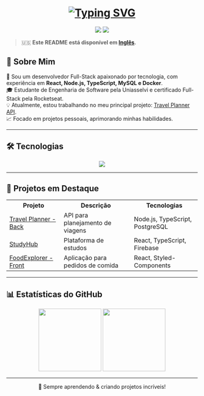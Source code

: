 <h1 align="center">
  <a href="https://git.io/typing-svg">
    <img src="https://readme-typing-svg.herokuapp.com?font=Fira+Code&size=35&pause=1000&color=8079F7&center=true&width=600&lines=Olá%2C+seja+bem-vindo+ao+meu+GitHub!;Eu+sou+Leonardo+Policarpo!;Prazer+em+conhecer+você!" alt="Typing SVG" />
  </a>
</h1>

<p align="center">
  <a href="mailto:leonardo.dumont@hotmail.com"><img src="https://img.shields.io/badge/-Email-%23333?style=for-the-badge&logo=gmail&logoColor=white"></a>
  <a href="https://www.linkedin.com/in/leonardodumont/" target="_blank"><img src="https://img.shields.io/badge/-LinkedIn-%230077B5?style=for-the-badge&logo=linkedin&logoColor=white"></a> 
</p>

> 🇺🇸 **Este README está disponível em [Inglês](./README.md).**

## 🚀 Sobre Mim
🔭 Sou um desenvolvedor Full-Stack apaixonado por tecnologia, com experiência em **React, Node.js, TypeScript, MySQL e Docker**.  
🎓 Estudante de Engenharia de Software pela Uniasselvi e certificado Full-Stack pela Rocketseat.  
💡 Atualmente, estou trabalhando no meu principal projeto: [Travel Planner API](https://github.com/leonardopolicarpo/travel-planner-api).  
📈 Focado em projetos pessoais, aprimorando minhas habilidades.  

---

## 🛠 Tecnologias
<p align="center">
  <img src="https://skillicons.dev/icons?i=html,css,js,ts,react,nodejs,mysql,postgres,docker,python,c,aws,nginx" />
</p>

---

## 📌 Projetos em Destaque  
<table align="center">
  <tr>
    <th>Projeto</th>
    <th>Descrição</th>
    <th>Tecnologias</th>
  </tr>
  <tr>
    <td><a href="https://github.com/leonardopolicarpo/travel-planner-api">Travel Planner - Back</a></td>
    <td>API para planejamento de viagens</td>
    <td>Node.js, TypeScript, PostgreSQL</td>
  </tr>
  <tr>
    <td><a href="https://github.com/leonardopolicarpo/study-hub-front">StudyHub</a></td>
    <td>Plataforma de estudos</td>
    <td>React, TypeScript, Firebase</td>
  </tr>
  <tr>
    <td><a href="https://github.com/leonardopolicarpo/foodexplorer-front">FoodExplorer - Front</a></td>
    <td>Aplicação para pedidos de comida</td>
    <td>React, Styled-Components</td>
  </tr>
</table>

---

## 📊 Estatísticas do GitHub  
<p align="center">
  <img src="https://github-readme-stats.vercel.app/api?username=leonardopolicarpo&show_icons=true&theme=radical" height="165">
  <img src="https://github-readme-stats.vercel.app/api/top-langs/?username=leonardopolicarpo&layout=compact&theme=radical" height="165">
</p>

---
<p align="center">
  🚀 Sempre aprendendo & criando projetos incríveis!
</p>
